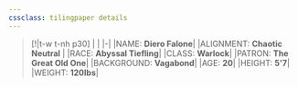 ```yaml
---
cssclass: tilingpaper details
---
```

>[!|t-w t-nh p30]
| |
|-|
|NAME: **Diero Falone**|
|ALIGNMENT: **Chaotic Neutral** |
|RACE: **Abyssal Tiefling**|
|CLASS: **Warlock**|
|PATRON: **The Great Old One**|
|BACKGROUND: **Vagabond**| 
|AGE: **20**|
|HEIGHT: **5'7**|
|WEIGHT: **120lbs**|